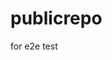# publicrepo
for e2e test


























































































































































































































































































































































































































































































































































































































































































































































































































































































































































































































































































































































































































































































































































































































































































































































































































































































































































































































































































































































































































































































































































































































































































